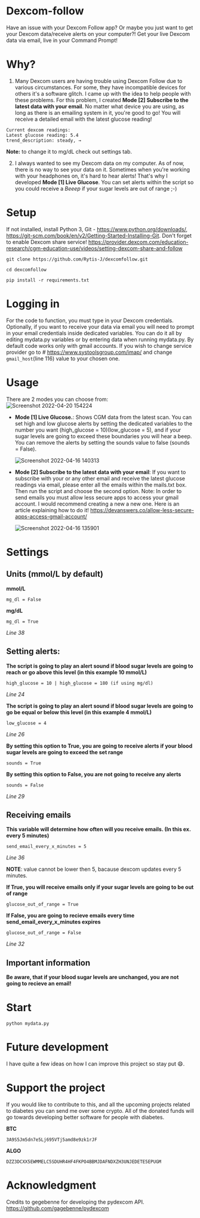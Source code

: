 # Dexcom-follow
Have an issue with your Dexcom Follow app? Or maybe you just want to get your Dexcom data/receive alerts on your computer?! Get your live Dexcom data via email, live in your Command Prompt!

# Why?
1. Many Dexcom users are having trouble using Dexcom Follow due to various circumstances. For some, they have incompatible devices for others it's a software glitch. I came up with the idea to help people with these problems. For this problem, I created **Mode [2] Subscribe to the latest data with your email**. No matter what device you are using, as long as there is an emailing system in it, you're good to go! You will receive a detailed email with the latest glucose reading!
```
Current dexcom readings:
Latest glucose reading: 5.4
trend_description: steady, →
```
**Note:** to change it to mg/dL check out settings tab.

2. I always wanted to see my Dexcom data on my computer. As of now, there is no way to see your data on it. Sometimes when you're working with your headphones on, it's hard to hear alerts! That's why I developed **Mode [1] Live Glucose**. You can set alerts within the script so you could receive a *Beeep* if your sugar levels are out of range ;-) 

# Setup
  If not installed, install Python 3, Git - https://www.python.org/downloads/, https://git-scm.com/book/en/v2/Getting-Started-Installing-Git. Don't forget to enable Dexcom share service! https://provider.dexcom.com/education-research/cgm-education-use/videos/setting-dexcom-share-and-follow
  ```
  git clone https://github.com/Rytis-J/dexcomfollow.git
  ```
  ```
  cd dexcomfollow
  ```
  ```
  pip install -r requirements.txt
  ```
  
  
# Logging in
For the code to function, you must type in your Dexcom credentials. Optionally, if you want to receive your data via email you will need to prompt in your email credentials inside dedicated variables. You can do it all by editing mydata.py variables or by entering data when running mydata.py. By default code works only with gmail accounts. If you wish to change service provider go to # https://www.systoolsgroup.com/imap/ and change ```gmail_host```(line 116) value to your chosen one.

# Usage 
There are 2 modes you can choose from:
![Screenshot 2022-04-20 154224](https://user-images.githubusercontent.com/72869230/164232805-6f5cacfa-3fc5-45c3-b609-2773194b6c24.png)


- **Mode [1] Live Glucose.**: Shows CGM data from the latest scan. You can set high and low glucose alerts by setting the dedicated variables to the number you want (high_glucose = 10)(low_glucose = 5), and if your sugar levels are going to exceed these boundaries you will hear a beep. You can remove the alerts by setting the sounds value to false (sounds = False).

  ![Screenshot 2022-04-16 140313](https://user-images.githubusercontent.com/72869230/163672561-9c9b7a5a-f4f3-41d1-abcf-8cef3a010b82.png)



- **Mode [2] Subscribe to the latest data with your email**: If you want to subscribe with your or any other email and receive the latest glucose readings via email, please enter all the emails within the mails.txt box. Then run the script and choose the second option. Note: In order to send emails you must allow less secure apps to access your gmail account. I would recommend creating a new a new one. Here is an article explaining how to do it! https://devanswers.co/allow-less-secure-apps-access-gmail-account/

  ![Screenshot 2022-04-16 135901](https://user-images.githubusercontent.com/72869230/163672510-b4ee7990-f23b-4f33-9c52-bb37f307d305.png)
# Settings
  ## Units (mmol/L by default)
  **mmol/L**
  ```
  mg_dl = False
  ```
  **mg/dL**
  ```
  mg_dl = True
  ```
  *Line 38*
  ## Setting alerts:
  **The script is going to play an alert sound if blood sugar levels are going to reach or go above this level (in this example 10 mmol/L)**
  ```
  high_glucose = 10 | high_glucose = 180 (if using mg/dl)            
  ```
  *Line 24*
  
  **The script is going to play an alert sound if blood sugar levels are going to go be equal or below this level (in this example 4 mmol/L)**
  ```
  low_glucose = 4
  ```
  *Line 26* 
  
  **By setting this option to True, you are going to receive alerts if your blood sugar levels are going to exceed the set range**
  ```
  sounds = True
  ```
  **By setting this option to False, you are not going to receive any alerts**
  ```
  sounds = False
  ```
  *Line 29* 
  
  ## Receiving emails
  **This variable will determine how often will you receive emails. (In this ex. every 5 minutes)**
  ```
  send_email_every_x_minutes = 5
  ```
  *Line 36* 
  
  **NOTE**: value cannot be lower then 5, bacause dexcom updates every 5 minutes.
  
  **If True, you will receive emails only if your sugar levels are going to be out of range**
  ```
  glucose_out_of_range = True
  ```
  **If False, you are going to recieve emails every time send_email_every_x_minutes expires**
  ```
  glucose_out_of_range = False
  ```
  *Line 32*
  
  ## Important information
  **Be aware, that if your blood sugar levels are unchanged, you are not going to recieve an email!**
  
  
# Start
  ```
  python mydata.py
  ```
# Future development
  I have quite a few ideas on how I can improve this project so stay put :smile:.

# Support the project
  If you would like to contribute to this, and all the upcoming projects related to diabetes you can send me over some crypto. All of the donated funds will go towards developing better software for people with diabetes.
  
  **BTC**
  ```
  3A9S5Jm5dn7e5Lj695VTj5amd8e9zk1rJF
  ```
  **ALGO**
  ```
  DZZ3DCXX5EWMMELC5SDUHR4HF4FKPO4BBMJDAFNDXZH3UNJEDETE5EPUGM
  ```
# Acknowledgment
 Credits to gegebenne for developing the pydexcom API. https://github.com/gagebenne/pydexcom

